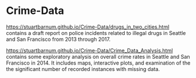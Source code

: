 # Crime-Data

<https://stuartbarnum.github.io/Crime-Data/drugs_in_two_cities.html> contains a draft report on police incidents related to illegal drugs in Seattle and San Francisco from 2013 through 2017.

<https://stuartbarnum.github.io/Crime-Data/Crime_Data_Analysis.html> contains some exploratory analysis on overall crime rates in Seattle and San Francisco in 2014. It includes maps, interactive plots, and examination of the the significant number of recorded instances with missing data. 
